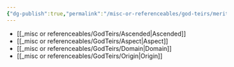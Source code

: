 ```yaml
---
{"dg-publish":true,"permalink":"/misc-or-referenceables/god-teirs/meriths-mistake-index/","created":"2024-07-03T21:05:41.095-05:00","updated":"2024-06-28T13:01:34.000-05:00"}
---
```



- [[_misc or referenceables/GodTeirs/Ascended\|Ascended]]
- [[_misc or referenceables/GodTeirs/Aspect\|Aspect]]
- [[_misc or referenceables/GodTeirs/Domain\|Domain]]
- [[_misc or referenceables/GodTeirs/Origin\|Origin]]